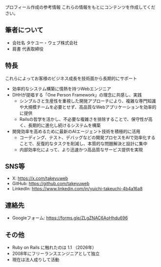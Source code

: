 プロフィール作成の参考情報
これらの情報をもとにコンテンツを作成してください。

## 筆者について

- 会社名 タケユー・ウェブ株式会社
- 肩書 代表取締役

## 特長

これらによってお客様のビジネス成長を技術面から長期的にサポート

- 効率的なシステム構築に情熱を持つWebエンジニア
- DHHが提唱する「One Person Framework」の理念に共感し、実践
  - シンプルさと生産性を重視した開発アプローチにより、複雑な専門知識や大規模チームを必要とせず、高品質なWebアプリケーションを効率的に提供
  - Railsの哲学を活かし、不必要な複雑さを排除することで、保守性が高く、長期的に進化し続けるシステムを構築
- 開発効率を高めるために最新のAIエージェント技術を積極的に活用
  - コーディング、テスト、デバッグなどの開発プロセスをAIで効率化することで、反復的なタスクを削減し、本質的な問題解決と設計に集中
  - 内部効率化によって、より迅速かつ高品質なサービス提供を実現

## SNS等

- X: https://x.com/takeyuweb
- GitHub: https://github.com/takeyuweb
- LinkedIn: https://www.linkedin.com/in/yuichi-takeuchi-4b4a16a8

## 連絡先

- Googleフォーム: https://forms.gle/ZLgZNAC6AoHhdu696

## その他

- Ruby on Rails に触れたのは 1.1 （2026年）
- 2008年にフリーランスエンジニアとして独立
- 現在は法人成りして活動